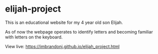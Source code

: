# elijah-project

This is an educational website for my 4 year old son Elijah.

As of now the webpage operates to identify letters and becoming familiar with letters on the keyboard.


View live:
https://imbrandonj.github.io/elijah_project.html
